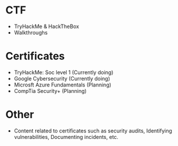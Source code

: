 # CTF
- TryHackMe & HackTheBox
- Walkthroughs

# Certificates
- TryHackMe: Soc level 1 (Currently doing)
- Google Cybersecurity (Currently doing)
- Microsft Azure Fundamentals (Planning)
- CompTia Security+ (Planning)

# Other
- Content related to certificates such as security audits, Identifying vulnerabilities, Documenting incidents, etc.
